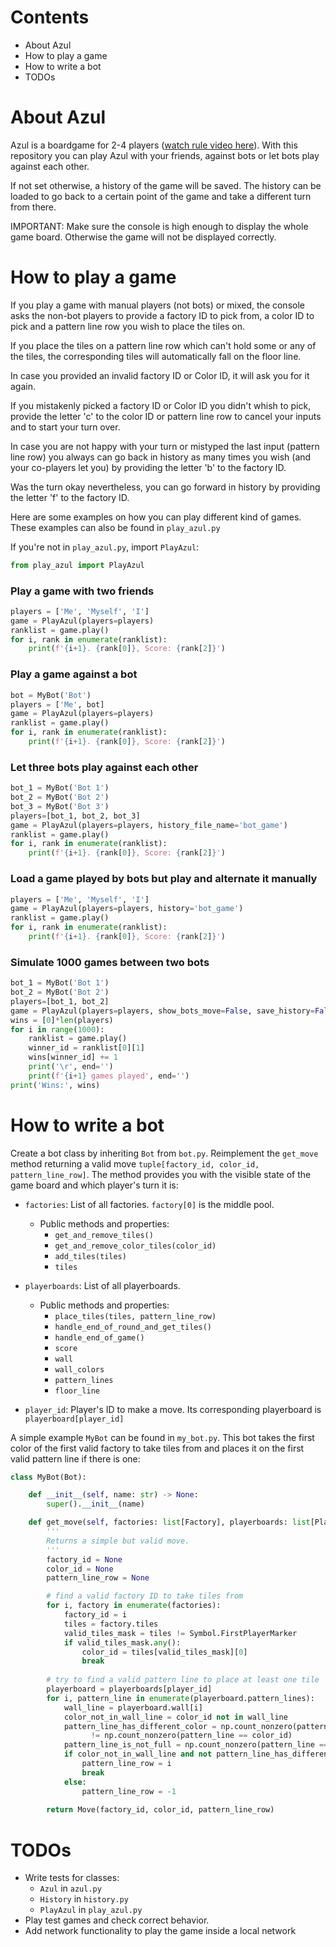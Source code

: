 # Contents
- About Azul
- How to play a game
- How to write a bot
- TODOs

# About Azul
Azul is a boardgame for 2-4 players ([watch rule video here](https://youtu.be/csJL-78NEPQ)). With this repository you can play Azul with your friends, against bots or let bots play against each other.

If not set otherwise, a history of the game will be saved. The history can be loaded to go back to a certain point of the game and take a different turn from there.

IMPORTANT: Make sure the console is high enough to display the whole game board. Otherwise the game will not be displayed correctly.

# How to play a game
If you play a game with manual players (not bots) or mixed, the console asks the non-bot players to provide a factory ID to pick from, a color ID to pick and a pattern line row you wish to place the tiles on.

If you place the tiles on a pattern line row which can't hold some or any of the tiles, the corresponding tiles will automatically fall on the floor line.

In case you provided an invalid factory ID or Color ID, it will ask you for it again.

If you mistakenly picked a factory ID or Color ID you didn't whish to pick, provide the letter 'c' to the color ID or pattern line row to cancel your inputs and to start your turn over.

In case you are not happy with your turn or mistyped the last input (pattern line row) you always can go back in history as many times you wish (and your co-players let you) by providing the letter 'b' to the factory ID.

Was the turn okay nevertheless, you can go forward in history by providing the letter 'f' to the factory ID.

Here are some examples on how you can play different kind of games. These examples can also be found in ``play_azul.py``

If you're not in ``play_azul.py``, import ``PlayAzul``:
```python
from play_azul import PlayAzul
```

### Play a game with two friends
```python
players = ['Me', 'Myself', 'I']
game = PlayAzul(players=players)
ranklist = game.play()
for i, rank in enumerate(ranklist):
    print(f'{i+1}. {rank[0]}, Score: {rank[2]}')
```

### Play a game against a bot
```python
bot = MyBot('Bot')
players = ['Me', bot]
game = PlayAzul(players=players)
ranklist = game.play()
for i, rank in enumerate(ranklist):
    print(f'{i+1}. {rank[0]}, Score: {rank[2]}')
```

### Let three bots play against each other
```python
bot_1 = MyBot('Bot 1')
bot_2 = MyBot('Bot 2')
bot_3 = MyBot('Bot 3')
players=[bot_1, bot_2, bot_3]
game = PlayAzul(players=players, history_file_name='bot_game')
ranklist = game.play()
for i, rank in enumerate(ranklist):
    print(f'{i+1}. {rank[0]}, Score: {rank[2]}')
```

### Load a game played by bots but play and alternate it manually
```python
players = ['Me', 'Myself', 'I']
game = PlayAzul(players=players, history='bot_game')
ranklist = game.play()
for i, rank in enumerate(ranklist):
    print(f'{i+1}. {rank[0]}, Score: {rank[2]}')
```

### Simulate 1000 games between two bots
```python
bot_1 = MyBot('Bot 1')
bot_2 = MyBot('Bot 2')
players=[bot_1, bot_2]
game = PlayAzul(players=players, show_bots_move=False, save_history=False)
wins = [0]*len(players)
for i in range(1000):
    ranklist = game.play()
    winner_id = ranklist[0][1]
    wins[winner_id] += 1
    print('\r', end='')
    print(f'{i+1} games played', end='')
print('Wins:', wins)
```

# How to write a bot
Create a bot class by inheriting ``Bot`` from ``bot.py``. Reimplement the ``get_move`` method returning a valid move ``tuple[factory_id, color_id, pattern_line_row]``. The method provides you with the visible state of the game board and which player's turn it is:

- ``factories``: List of all factories. ``factory[0]`` is the middle pool. 
  - Public methods and properties:
    - ``get_and_remove_tiles()``
    - ``get_and_remove_color_tiles(color_id)``
    - ``add_tiles(tiles)``
    - ``tiles``
  
- ``playerboards``: List of all playerboards.
  - Public methods and properties:
    - ``place_tiles(tiles, pattern_line_row)``
    - ``handle_end_of_round_and_get_tiles()``
    - ``handle_end_of_game()``
    - ``score``
    - ``wall``
    - ``wall_colors``
    - ``pattern_lines``
    - ``floor_line``
- ``player_id``: Player's ID to make a move. Its corresponding playerboard is ``playerboard[player_id]``

A simple example ``MyBot`` can be found in ``my_bot.py``. This bot takes the first color of the first valid factory to take tiles from and places it on the first valid pattern line if there is one:

```python
class MyBot(Bot):

    def __init__(self, name: str) -> None:
        super().__init__(name)

    def get_move(self, factories: list[Factory], playerboards: list[Playerboard], player_id: int) -> Move:
        '''
        Returns a simple but valid move.
        '''
        factory_id = None
        color_id = None
        pattern_line_row = None

        # find a valid factory ID to take tiles from
        for i, factory in enumerate(factories):
            factory_id = i
            tiles = factory.tiles
            valid_tiles_mask = tiles != Symbol.FirstPlayerMarker
            if valid_tiles_mask.any():
                color_id = tiles[valid_tiles_mask][0]
                break
        
        # try to find a valid pattern line to place at least one tile
        playerboard = playerboards[player_id]
        for i, pattern_line in enumerate(playerboard.pattern_lines):
            wall_line = playerboard.wall[i]
            color_not_in_wall_line = color_id not in wall_line
            pattern_line_has_different_color = np.count_nonzero(pattern_line != Symbol.EmptyField) \
                  != np.count_nonzero(pattern_line == color_id)
            pattern_line_is_not_full = np.count_nonzero(pattern_line == Symbol.EmptyField) > 0
            if color_not_in_wall_line and not pattern_line_has_different_color and pattern_line_is_not_full:
                pattern_line_row = i
                break
            else:
                pattern_line_row = -1
            
        return Move(factory_id, color_id, pattern_line_row)
```

# TODOs
- Write tests for classes:
  - ``Azul`` in ``azul.py``
  - ``History`` in ``history.py``
  - ``PlayAzul`` in ``play_azul.py``
- Play test games and check correct behavior.
- Add network functionality to play the game inside a local network
